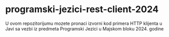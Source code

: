 # programski-jezici-rest-client-2024
U ovom repozitorijumu mozete pronaci izvorni kod primera HTTP klijenta u Javi sa vezbi iz predmeta Programski Jezici u Majskom bloku 2024. godine
